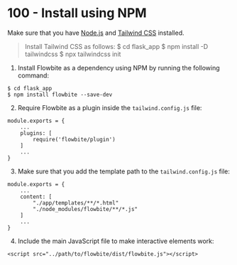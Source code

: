 # 100 - Install using NPM

Make sure that you have [Node.js](https://nodejs.org/en/) and [Tailwind CSS](https://tailwindcss.com/) installed.

> Install Tailwind CSS as follows:
> $ cd flask_app
> $ npm install -D tailwindcss
> $ npx tailwindcss init

1. Install Flowbite as a dependency using NPM by running the following command:

```
$ cd flask_app
$ npm install flowbite --save-dev
```

2. Require Flowbite as a plugin inside the ```tailwind.config.js``` file:

```
module.exports = {
    ...
    plugins: [
        require('flowbite/plugin')
    ]
    ...
}
```

3. Make sure that you add the template path to the ```tailwind.config.js``` file:

```
module.exports = {
    ...
    content: [
        "./app/templates/**/*.html"
        "./node_modules/flowbite/**/*.js"
    ]
    ...
}
```

4. Include the main JavaScript file to make interactive elements work:

```
<script src="../path/to/flowbite/dist/flowbite.js"></script>
```